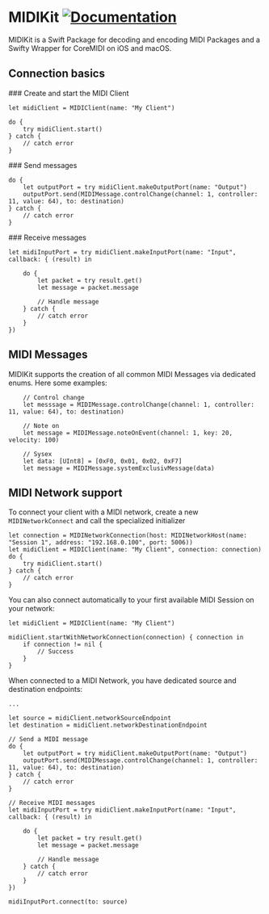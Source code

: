# MIDIKit [![Documentation](https://img.shields.io/badge/Documentation-<Color>.svg)](https://dnadoba.github.io/MIDIKit)

MIDIKit is a Swift Package for decoding and encoding MIDI Packages and a Swifty Wrapper for CoreMIDI on iOS and macOS.


## Connection basics

### Create and start the MIDI Client

```
let midiClient = MIDIClient(name: "My Client")

do {
    try midiClient.start()
} catch {
    // catch error
}
```

### Send messages

```
do {
    let outputPort = try midiClient.makeOutputPort(name: "Output") 
    outputPort.send(MIDIMessage.controlChange(channel: 1, controller: 11, value: 64), to: destination)
} catch {
    // catch error
}
```
### Receive messages

```
let midiInputPort = try midiClient.makeInputPort(name: "Input", callback: { (result) in
    
    do {
        let packet = try result.get()
        let message = packet.message
        
        // Handle message
    } catch {
        // catch error
    }
})
```

## MIDI Messages

MIDIKit supports the creation of all common MIDI Messages via dedicated enums. Here some examples:

```
    // Control change
    let messsage = MIDIMessage.controlChange(channel: 1, controller: 11, value: 64), to: destination)
    
    // Note on
    let message = MIDIMessage.noteOnEvent(channel: 1, key: 20, velocity: 100)
    
    // Sysex
    let data: [UInt8] = [0xF0, 0x01, 0x02, 0xF7]
    let message = MIDIMessage.systemExclusivMessage(data)
```

## MIDI Network support

To connect your client with a MIDI network, create a new `MIDINetworkConnect` and call the specialized initializer

```
let connection = MIDINetworkConnection(host: MIDINetworkHost(name: "Session 1", address: "192.168.0.100", port: 5006))
let midiClient = MIDIClient(name: "My Client", connection: connection)
do {
    try midiClient.start()
} catch {
    // catch error
}
```

You can also connect automatically to your first available MIDI Session on your network:

```
let midiClient = MIDIClient(name: "My Client")

midiClient.startWithNetworkConnection(connection) { connection in
    if connection != nil {
        // Success
    }
}
```

When connected to a MIDI Network, you have dedicated source and destination endpoints:

```
...

let source = midiClient.networkSourceEndpoint
let destination = midiClient.networkDestinationEndpoint

// Send a MIDI message
do {
    let outputPort = try midiClient.makeOutputPort(name: "Output") 
    outputPort.send(MIDIMessage.controlChange(channel: 1, controller: 11, value: 64), to: destination)
} catch {
    // catch error
}

// Receive MIDI messages
let midiInputPort = try midiClient.makeInputPort(name: "Input", callback: { (result) in
    
    do {
        let packet = try result.get()
        let message = packet.message
        
        // Handle message
    } catch {
        // catch error
    }
})

midiInputPort.connect(to: source)

```
